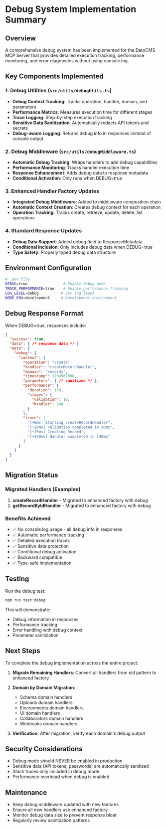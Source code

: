 # Debug System Implementation Summary

## Overview

A comprehensive debug system has been implemented for the DatoCMS MCP Server that provides detailed execution tracking, performance monitoring, and error diagnostics without using console.log.

## Key Components Implemented

### 1. Debug Utilities (`src/utils/debugUtils.ts`)
- **Debug Context Tracking**: Tracks operation, handler, domain, and parameters
- **Performance Metrics**: Measures execution time for different stages
- **Trace Logging**: Step-by-step execution tracking
- **Sensitive Data Sanitization**: Automatically redacts API tokens and secrets
- **Debug-aware Logging**: Returns debug info in responses instead of console output

### 2. Debug Middleware (`src/utils/debugMiddleware.ts`)
- **Automatic Debug Tracking**: Wraps handlers to add debug capabilities
- **Performance Monitoring**: Tracks handler execution time
- **Response Enhancement**: Adds debug data to response metadata
- **Conditional Activation**: Only runs when DEBUG=true

### 3. Enhanced Handler Factory Updates
- **Integrated Debug Middleware**: Added to middleware composition chain
- **Automatic Context Creation**: Creates debug context for each operation
- **Operation Tracking**: Tracks create, retrieve, update, delete, list operations

### 4. Standard Response Updates
- **Debug Data Support**: Added debug field to ResponseMetadata
- **Conditional Inclusion**: Only includes debug data when DEBUG=true
- **Type Safety**: Properly typed debug data structure

## Environment Configuration

```bash
# .env file
DEBUG=true                # Enable debug mode
TRACK_PERFORMANCE=true    # Enable performance tracking
LOG_LEVEL=debug          # Set log level
NODE_ENV=development     # Development environment
```

## Debug Response Format

When DEBUG=true, responses include:

```json
{
  "success": true,
  "data": { /* response data */ },
  "meta": {
    "debug": {
      "context": {
        "operation": "create",
        "handler": "createRecordHandler",
        "domain": "records",
        "timestamp": 1234567890,
        "parameters": { /* sanitized */ },
        "performance": {
          "duration": 150,
          "stages": {
            "validation": 10,
            "handler": 140
          }
        },
        "trace": [
          "[+0ms] Starting createRecordHandler",
          "[+10ms] Validation completed in 10ms",
          "[+15ms] Creating Record",
          "[+150ms] Handler completed in 140ms"
        ]
      }
    }
  }
}
```

## Migration Status

### Migrated Handlers (Examples)
1. **createRecordHandler** - Migrated to enhanced factory with debug
2. **getRecordByIdHandler** - Migrated to enhanced factory with debug

### Benefits Achieved
- ✅ No console.log usage - all debug info in responses
- ✅ Automatic performance tracking
- ✅ Detailed execution traces
- ✅ Sensitive data protection
- ✅ Conditional debug activation
- ✅ Backward compatible
- ✅ Type-safe implementation

## Testing

Run the debug test:
```bash
npm run test:debug
```

This will demonstrate:
- Debug information in responses
- Performance tracking
- Error handling with debug context
- Parameter sanitization

## Next Steps

To complete the debug implementation across the entire project:

1. **Migrate Remaining Handlers**: Convert all handlers from old pattern to enhanced factory
2. **Domain by Domain Migration**: 
   - Schema domain handlers
   - Uploads domain handlers
   - Environments domain handlers
   - UI domain handlers
   - Collaborators domain handlers
   - Webhooks domain handlers

3. **Verification**: After migration, verify each domain's debug output

## Security Considerations

- Debug mode should NEVER be enabled in production
- Sensitive data (API tokens, passwords) are automatically sanitized
- Stack traces only included in debug mode
- Performance overhead when debug is enabled

## Maintenance

- Keep debug middleware updated with new features
- Ensure all new handlers use enhanced factory
- Monitor debug data size to prevent response bloat
- Regularly review sanitization patterns
